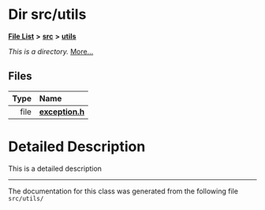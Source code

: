 
# Dir src/utils


[**File List**](files.md) **>** [**src**](dir_68267d1309a1af8e8297ef4c3efbcdba.md) **>** [**utils**](dir_313caf1132e152dd9b58bea13a4052ca.md)



_This is a directory._ [More...](#detailed-description)







## Files

| Type | Name |
| ---: | :--- |
| file | [**exception.h**](exception_8h.md) <br> |

















# Detailed Description


This is a detailed description 


    

------------------------------
The documentation for this class was generated from the following file `src/utils/`